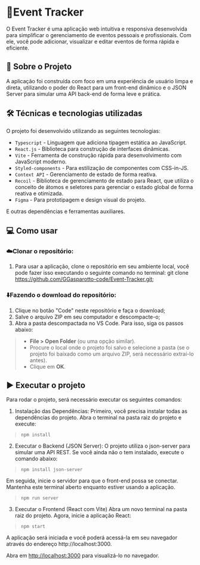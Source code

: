 # 🎫Event Tracker

O Event Tracker é uma aplicação web intuitiva e responsiva desenvolvida para simplificar o gerenciamento de eventos pessoais e profissionais. Com ele, você pode adicionar, visualizar e editar eventos de forma rápida e eficiente. 

## 📝 Sobre o Projeto

A aplicação foi construída com foco em uma experiência de usuário limpa e direta, utilizando o poder do React para um front-end dinâmico e o JSON Server para simular uma API back-end de forma leve e prática.

## 🛠️ Técnicas e tecnologias utilizadas

O projeto foi desenvolvido utilizando as seguintes tecnologias:

- `Typescript` - Linguagem que adiciona tipagem estática ao JavaScript.
- `React.js` - Biblioteca para construção de interfaces dinâmicas.
- `Vite` - Ferramenta de construção rápida para desenvolvimento com JavaScript moderno.
- `Styled-components` - Para estilização de componentes com CSS-in-JS.
- `Context API` - Gerenciamento de estado de forma reativa.
- `Recoil` - Biblioteca de gerenciamento de estado para React, que utiliza o conceito de átomos e seletores para gerenciar o estado global de forma reativa e otimizada.
- `Figma` - Para prototipagem e design visual do projeto.

E outras dependências e ferramentas auxiliares.

## 💻 Como usar
### ☁️Clonar o repositório:
1. Para usar a aplicação, clone o repositório em seu ambiente local, você pode fazer isso executando o seguinte comando no terminal: git clone https://github.com/GGasparotto-code/Event-Tracker.git;

### ⬇️Fazendo o download do repositório:
1. Clique no botão "Code" neste repositório e faça o download;
2. Salve o arquivo ZIP em seu computador e descompacte-o;
3. Abra a pasta descompactada no VS Code. Para isso, siga os passos abaixo:

> - **File > Open Folder** (ou uma opção similar).
> - Procure o local onde o projeto foi salvo e selecione a pasta (se o projeto foi baixado como um arquivo ZIP, será necessário extraí-lo antes).
> - Clique em **OK**.

## ▶️ Executar o projeto
Para rodar o projeto, será necessário executar os seguintes comandos:

1. Instalação das Dependências:
Primeiro, você precisa instalar todas as dependências do projeto. Abra o terminal na pasta raiz do projeto e execute:
> ```npm install```

2. Executar o Backend (JSON Server):
O projeto utiliza o json-server para simular uma API REST. Se você ainda não o tem instalado, execute o comando abaixo:
> ```npm install json-server```

Em seguida, inicie o servidor para que o front-end possa se conectar. Mantenha este terminal aberto enquanto estiver usando a aplicação.
> ```npm run server```

3. Executar o Frontend (React com Vite)
Abra um novo terminal na pasta raiz do projeto. Agora, inicie a aplicação React:
> ```npm start```

A aplicação será iniciada e você poderá acessá-la em seu navegador através do endereço http://localhost:3000.

Abra em [http://localhost:3000](http://localhost:3000) para visualizá-lo no navegador.
